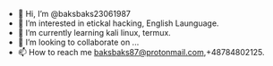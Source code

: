 - 👋 Hi, I’m @baksbaks23061987
- 👀 I’m interested in etickal hacking, English Launguage. 
- 🌱 I’m currently learning kali linux, termux. 
- 💞️ I’m looking to collaborate on ...
- 📫 How to reach me baksbaks87@protonmail.com,+48784802125. 

<!---
baksbaks23061987/baksbaks23061987 is a ✨ special ✨ repository because its `README.md` (this file) appears on your GitHub profile.
You can click the Preview link to take a look at your changes.
--->
